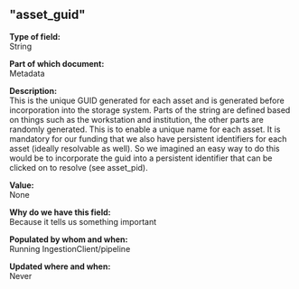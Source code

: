 ## "asset_guid"

**Type of field:**  
String  

**Part of which document:**  
Metadata

**Description:**  
This is the unique GUID generated for each asset and is generated before incorporation into the storage system. Parts of the string are defined based on things such as the workstation and institution, the other parts are randomly generated. This is to enable a unique name for each asset. It is mandatory for our funding that we also have persistent identifiers for each asset (ideally resolvable as well). So we imagined an easy way to do this would be to incorporate the guid into a persistent identifier that can be clicked on to resolve (see asset_pid).

**Value:**  
None

**Why do we have this field:**  
Because it tells us something important  

**Populated by whom and when:**  
Running IngestionClient/pipeline  

**Updated where and when:**  
Never

